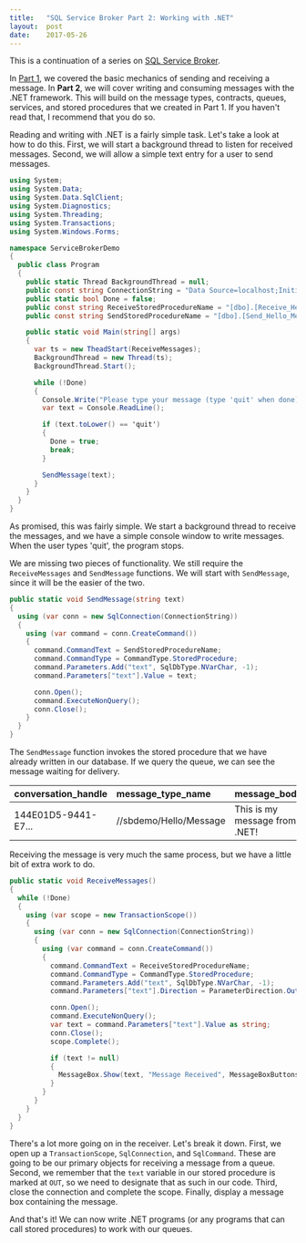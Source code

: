 ```yaml
---
title:   "SQL Service Broker Part 2: Working with .NET"
layout:  post
date:    2017-05-26
---
```


This is a continuation of a series on [SQL Service Broker]().

In [Part 1](/2017/05/25/sql-service-broker-part-1), we covered the basic mechanics of sending and receiving a message. In **Part 2**, we will cover writing and consuming messages with the .NET framework. This will build on the message types, contracts, queues, services, and stored procedures that we created in Part 1. If you haven't read that, I recommend that you do so.

Reading and writing with .NET is a fairly simple task. Let's take a look at how to do this. First, we will start a background thread to listen for received messages. Second, we will allow a simple text entry for a user to send messages.

```csharp
using System;
using System.Data;
using System.Data.SqlClient;
using System.Diagnostics;
using System.Threading;
using System.Transactions;
using System.Windows.Forms;

namespace ServiceBrokerDemo
{
  public class Program
  {
    public static Thread BackgroundThread = null;
    public const string ConnectionString = "Data Source=localhost;Initial Catalog=SBDemo;Integrated Security=True";
    public static bool Done = false;
    public const string ReceiveStoredProcedureName = "[dbo].[Receive_Hello_Message]";
    public const string SendStoredProcedureName = "[dbo].[Send_Hello_Message]";

    public static void Main(string[] args)
    {
      var ts = new TheadStart(ReceiveMessages);
      BackgroundThread = new Thread(ts);
      BackgroundThread.Start();

      while (!Done)
      {
        Console.Write("Please type your message (type 'quit' when done): ");
        var text = Console.ReadLine();

        if (text.toLower() == 'quit')
        {
          Done = true;
          break;
        }

        SendMessage(text);
      }
    }
  }
}
```

As promised, this was fairly simple. We start a background thread to receive the messages, and we have a simple console window to write messages. When the user types 'quit', the program stops.

We are missing two pieces of functionality. We still require the `ReceiveMessages` and `SendMessage` functions. We will start with `SendMessage`, since it will be the easier of the two.

```csharp
public static void SendMessage(string text)
{
  using (var conn = new SqlConnection(ConnectionString))
  {
    using (var command = conn.CreateCommand())
    {
      command.CommandText = SendStoredProcedureName;
      command.CommandType = CommandType.StoredProcedure;
      command.Parameters.Add("text", SqlDbType.NVarChar, -1);
      command.Parameters["text"].Value = text;

      conn.Open();
      command.ExecuteNonQuery();
      conn.Close();
    }
  }
}
```

The `SendMessage` function invokes the stored procedure that we have already written in our database. If we query the queue, we can see the message waiting for delivery.

| conversation_handle | message_type_name      | message_body                  |
| :------------------ | :----------------------| :---------------------------- |
| 144E01D5-9441-E7... | //sbdemo/Hello/Message | This is my message from .NET! |

Receiving the message is very much the same process, but we have a little bit of extra work to do.

```csharp
public static void ReceiveMessages()
{
  while (!Done)
  {
    using (var scope = new TransactionScope())
    {
      using (var conn = new SqlConnection(ConnectionString))
      {
        using (var command = conn.CreateCommand())
        {
          command.CommandText = ReceiveStoredProcedureName;
          command.CommandType = CommandType.StoredProcedure;
          command.Parameters.Add("text", SqlDbType.NVarChar, -1);
          command.Parameters["text"].Direction = ParameterDirection.Output;

          conn.Open();
          command.ExecuteNonQuery();
          var text = command.Parameters["text"].Value as string;
          conn.Close();
          scope.Complete();

          if (text != null)
          {
            MessageBox.Show(text, "Message Received", MessageBoxButtons.OK, MessageBoxIcon.Information);
          }
        }
      }
    }
  }
}
```

There's a lot more going on in the receiver. Let's break it down. First, we open up a `TransactionScope`, `SqlConnection`, and `SqlCommand`. These are going to be our primary objects for receiving a message from a queue. Second, we remember that the `text` variable in our stored procedure is marked at `OUT`, so we need to designate that as such in our code. Third, close the connection and complete the scope. Finally, display a message box containing the message.

And that's it! We can now write .NET programs (or any programs that can call stored procedures) to work with our queues.
